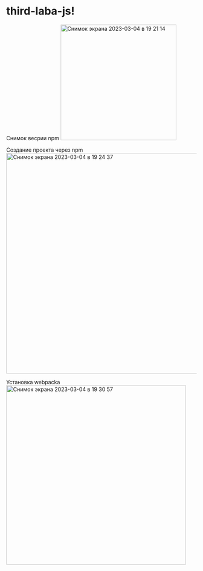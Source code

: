 # third-laba-js!

Снимок весрии npm
<img width="306" alt="Снимок экрана 2023-03-04 в 19 21 14" src="https://user-images.githubusercontent.com/75227915/225390456-0f3d6e48-0291-4db9-afcd-b42a614ae676.png">

Создание проекта через npm
<img width="584" alt="Снимок экрана 2023-03-04 в 19 24 37" src="https://user-images.githubusercontent.com/75227915/225390665-b88da071-c340-40b8-9ee9-5dc43b6344a7.png">

Установка webpacka
<img width="475" alt="Снимок экрана 2023-03-04 в 19 30 57" src="https://user-images.githubusercontent.com/75227915/225390792-61f7d33e-8346-4338-b86d-55af5272c466.png">
